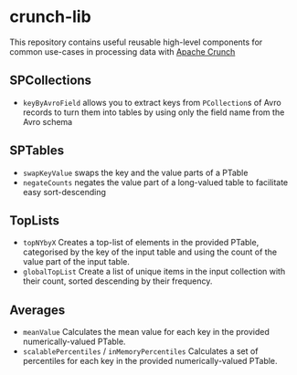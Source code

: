 # crunch-lib

This repository contains useful reusable high-level components for common use-cases in processing data with
[Apache Crunch](http://crunch.apache.org)

## SPCollections
* `keyByAvroField` allows you to extract keys from `PCollection`s of Avro records to turn them into tables by using only
  the field name from the Avro schema

## SPTables
* `swapKeyValue` swaps the key and the value parts of a PTable
* `negateCounts` negates the value part of a long-valued table to facilitate easy sort-descending

## TopLists
* `topNYbyX` Creates a top-list of elements in the provided PTable, categorised by the key of the input table and using
  the count of the value part of the input table.
* `globalTopList` Create a list of unique items in the input collection with their count, sorted descending by their
  frequency.

## Averages
* `meanValue` Calculates the mean value for each key in the provided numerically-valued PTable.
* `scalablePercentiles` / `inMemoryPercentiles` Calculates a set of percentiles for each key in the provided numerically-valued PTable.